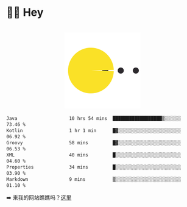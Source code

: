 
# 👋🏻 Hey
<div align="center">
	<br>
	<img src="https://raw.githubusercontent.com/Aniket965/Aniket965/master/pacman.svg?sanitize=true" width="200" height="200">
	<br>
</div>

<!--START_SECTION:waka-->

```text
Java                   10 hrs 54 mins  ██████████████████▒░░░░░░   73.46 %
Kotlin                 1 hr 1 min      █▓░░░░░░░░░░░░░░░░░░░░░░░   06.92 %
Groovy                 58 mins         █▓░░░░░░░░░░░░░░░░░░░░░░░   06.53 %
XML                    40 mins         █░░░░░░░░░░░░░░░░░░░░░░░░   04.60 %
Properties             34 mins         █░░░░░░░░░░░░░░░░░░░░░░░░   03.90 %
Markdown               9 mins          ▒░░░░░░░░░░░░░░░░░░░░░░░░   01.10 %
```

<!--END_SECTION:waka-->

 ➡️  来我的网站瞧瞧吗？[这里](https://www.shaolongfei.com)
